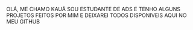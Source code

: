 OLÁ, ME CHAMO KAUÃ SOU ESTUDANTE DE ADS E TENHO ALGUNS PROJETOS FEITOS POR MIM E DEIXAREI TODOS DISPONIVEIS AQUI NO MEU GITHUB 


<!---
KauaLino07/KauaLino07 is a ✨ special ✨ repository because its `README.md` (this file) appears on your GitHub profile.
You can click the Preview link to take a look at your changes.
--->
